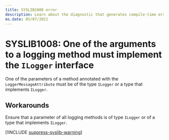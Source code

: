 ```yaml
---
title: SYSLIB1008 error
description: Learn about the diagnostic that generates compile-time error SYSLIB1008.
ms.date: 05/07/2021
---
```


# SYSLIB1008: One of the arguments to a logging method must implement the `ILogger` interface

One of the parameters of a method annotated with the `LoggerMessageAttribute` must be of the type `ILogger` or a type
that implements `ILogger`.

## Workarounds

Ensure that a parameter of all logging methods is of type `ILogger` or of a type that
implements `ILogger`.

[!INCLUDE [suppress-syslib-warning](includes/suppress-syslib-diagnostics.md)]
